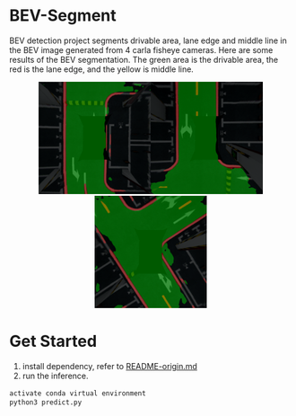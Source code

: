 # BEV-Segment
BEV detection project segments drivable area, lane edge and middle line in the BEV image generated from 4 carla fisheye cameras. Here are some results of the BEV segmentation. The green area is the drivable area, the red is the lane edge, and the yellow is middle line.

<center class="half">
     <img src="doc/ret1.PNG" width="200"/><img src="doc/ret3.PNG" width="200"/><img src="doc/ret2.PNG" width="200"/>
</center>

# Get Started
1. install dependency, refer to [README-origin.md](README-origin.md)
2. run the inference.
```shell
activate conda virtual environment
python3 predict.py
```



